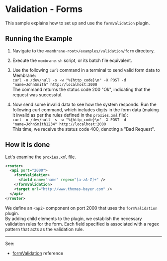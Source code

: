 # Validation - Forms

This sample explains how to set up and use the `formValidation` plugin.


## Running the Example

1. Navigate to the `<membrane-root>/examples/validation/form` directory.


2. Execute the `membrane.sh` script, or its batch file equivalent.


3. Use the following `curl` command in a terminal to send valid form data to Membrane:  
   `curl -o /dev/null -s -w "%{http_code}\n" -X POST -d "name=JohnSmith" http://localhost:2000`  
   The command returns the status code 200 "Ok", indicating that the request was successful.


4. Now send some invalid data to see how the system responds. Run the following curl command, which includes digits in the form data (making it invalid as per the rules defined in the `proxies.xml` file):  
   `curl -o /dev/null -s -w "%{http_code}\n" -X POST -d "name=JohnSmith1234" http://localhost:2000`  
   This time, we receive the status code 400, denoting a "Bad Request".

## How it is done

Let's examine the `proxies.xml` file.

```xml
<router>
  <api port="2000">
    <formValidation>
      <field name="name" regex="[a-zA-Z]+" />
    </formValidation>
    <target url="http://www.thomas-bayer.com" />
  </api>
</router>
```

We define an `<api>` component on port 2000 that uses the `formValidation` plugin.  
By adding <field /> child elements to the plugin, we establish the necessary validation rules for the form. Each field specified is associated with a regex pattern that acts as the validation rule.

---
See:
- [formValidation](https://www.membrane-soa.org/api-gateway-doc/current/configuration/reference/formValidation.htm) reference